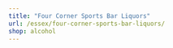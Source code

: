 ```yaml
---
title: "Four Corner Sports Bar Liquors"
url: /essex/four-corner-sports-bar-liquors/
shop: alcohol
---
```


